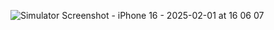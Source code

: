 
![Simulator Screenshot - iPhone 16 - 2025-02-01 at 16 06 07](https://github.com/user-attachments/assets/7686b1dd-55b9-4056-b1b5-bf4418b077c8)
